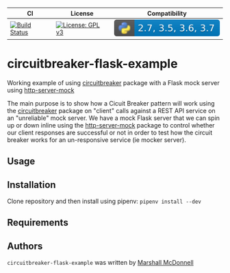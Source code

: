 | CI | License | Compatibility |
|----|---------|---------------|
| [![Build Status](https://img.shields.io/endpoint.svg?url=https%3A%2F%2Factions-badge.atrox.dev%2Fmarshallmcdonnell%2Fcircuitbreaker-flask-example%2Fbadge%3Fref%3Dmaster&style=flat)](https://actions-badge.atrox.dev/marshallmcdonnell/circuitbreaker-flask-example/goto?ref=master) | [![License: GPL v3](https://img.shields.io/badge/License-GPLv3-blue.svg)](https://www.gnu.org/licenses/gpl-3.0) | ![python compability](.images/python-compatibility-badge.svg) |

circuitbreaker-flask-example
==========

Working example of using [circuitbreaker](https://github.com/fabfuel/circuitbreaker) package
with a Flask mock server using [http-server-mock](https://github.com/ezequielramos/http-server-mock)

The main purpose is to show how a Cicuit Breaker pattern will work
using the [circuitbreaker](https://github.com/fabfuel/circuitbreaker) package
on "client" calls against a REST API service on an "unreliable" mock server.
We have a mock Flask server that we can spin up or down inline
using the [http-server-mock](https://github.com/ezequielramos/http-server-mock) package
to control whether our client responses are successful or not
in order to test how the circuit breaker works for an un-responsive service (ie mocker server).



Usage
-----

Installation
------------

Clone repository and then install using pipenv: `pipenv install --dev`


Requirements
------------

Authors
-------

`circuitbreaker-flask-example` was written by [Marshall McDonnell](https://github.com/marshallmcdonnell)

